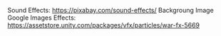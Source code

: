 Sound Effects: https://pixabay.com/sound-effects/
Backgroung Image
Google Images
Effects: https://assetstore.unity.com/packages/vfx/particles/war-fx-5669
